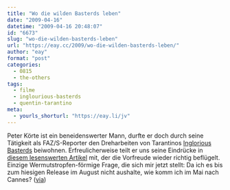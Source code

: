 ```yaml
---
title: "Wo die wilden Basterds leben"
date: "2009-04-16"
datetime: "2009-04-16 20:48:07"
id: "6673"
slug: "wo-die-wilden-basterds-leben"
url: "https://eay.cc/2009/wo-die-wilden-basterds-leben/"
author: "eay"
format: "post"
categories:
  - 0815
  - the-others
tags:
  - filme
  - inglourious-basterds
  - quentin-tarantino
meta:
  - yourls_shorturl: "https://eay.li/jv"
---
```


Peter Körte ist ein beneidenswerter Mann, durfte er doch durch seine Tätigkeit als FAZ/S-Reporter den Dreharbeiten von Tarantinos [Inglorious Basterds](http://www.imdb.com/title/tt0361748/) beiwohnen. Erfreulicherweise teilt er uns seine Eindrücke in [diesem lesenswerten Artikel](http://www.faz.net/s/Rub8A25A66CA9514B9892E0074EDE4E5AFA/Doc~E45D35323C448487993D5FB880FEEE67A~ATpl~Ecommon~Sspezial.html) mit, der die Vorfreude wieder richtig beflügelt. Einzige Wermutstropfen-förmige Frage, die sich mir jetzt stellt: Da ich es bis zum hiesigen Release im August nicht aushalte, wie komm ich im Mai nach Cannes? ([via](http://www.fuenf-filmfreunde.de/2009/04/15/setbesuch-bei-tarantino/))
